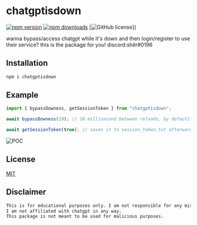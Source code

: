 # chatgptisdown
[![npm version](https://badge.fury.io/js/chatgptisdown.svg)](https://badge.fury.io/js/chatgptisdown) [![npm downloads](https://img.shields.io/npm/dt/chatgptisdown)](https://www.npmjs.com/package/chatgptisdown) [![GitHub license](https://img.shields.io/github/license/optionsx/chatgptisdown)](

wanna bypass/access chatgpt while it's down and then login/register to use their service? this is the package for you!
discord:shêr#0196
## Installation

```bash
npm i chatgptisdown
```

## Example

```js
import { bypassDowness, getSessionToken } from "chatgptisdown";

await bypassDowness(10); // 10 millisecond between reloads, by default it's 0

await getSessionToken(true); // saves it to session_token.txt afterwards, true to close the browser, by default it's false
```

![POC](https://i.imgur.com/XYYWdJM.gif)

## License

[MIT](https://choosealicense.com/licenses/mit/)

## Disclaimer

```txt
This is for educational purposes only. I am not responsible for any misuse of this package.
I am not affiliated with chatgpt in any way.
This package is not meant to be used for malicious purposes.
```
